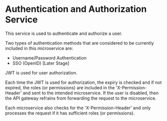 # Authentication and Authorization Service


This service is used to authenticate and authorize a user.

Two types of authentication methods that are considered to be currently included in this microservice are:

- Username/Password Authentication
- SSO (OpenID) \[Later Stage\]

JWT is used for user authorization.

Each time the JWT is used for authorization, the expiry is checked and if not expired, the roles (or permissions) are included in the 'X-Permission-Header' and sent to the intended microservice. If the user is disabled, then the API gateway refrains from forwarding the request to the microservice.

Each microservice also checks for the 'X-Permission-Header' and only processes the request if it has sufficient roles (or permissions).
